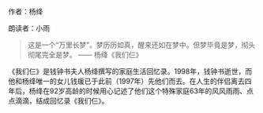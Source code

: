 作者：杨绛

朗读者：小雨

> 这是一个“万里长梦”。梦历历如真，醒来还如在梦中。但梦毕竟是梦，彻头彻尾完全是梦。
> —— 杨绛《我们仨》

《我们仨》是钱钟书夫人杨绛撰写的家庭生活回忆录。1998年，钱钟书逝世，而他和杨绛唯一的女儿钱瑗已于此前（1997年）先他们而去。在人生的伴侣离去四年后，杨绛在92岁高龄的时候用心记述了他们这个特殊家庭63年的风风雨雨、点点滴滴，结成回忆录《我们仨》。
